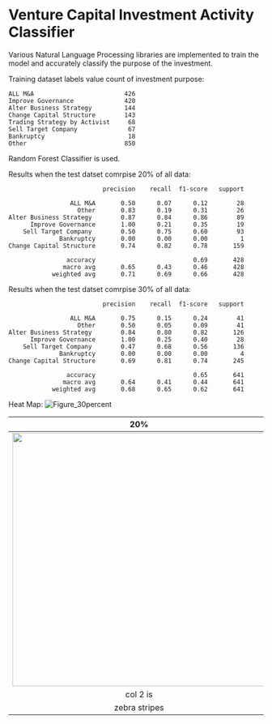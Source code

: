 # Venture Capital Investment Activity Classifier
Various Natural Language Processing libraries are implemented to train the model and accurately classify the purpose of the investment.

Training dataset labels value count of investment purpose: 
 
    ALL M&A                         426
    Improve Governance              420
    Alter Business Strategy         144
    Change Capital Structure        143
    Trading Strategy by Activist     68
    Sell Target Company              67
    Bankruptcy                       18
    Other                           850

Random Forest Classifier is used.

Results when the test datset comrpise 20% of all data: 

                              precision    recall  f1-score   support

                     ALL M&A       0.50      0.07      0.12        28
                       Other       0.83      0.19      0.31        26
    Alter Business Strategy        0.87      0.84      0.86        89
          Improve Governance       1.00      0.21      0.35        19
        Sell Target Company        0.50      0.75      0.60        93
                  Bankruptcy       0.00      0.00      0.00         1
    Change Capital Structure       0.74      0.82      0.78       159

                    accuracy                           0.69       428
                   macro avg       0.65      0.43      0.46       428
                weighted avg       0.71      0.69      0.66       428


Results when the test datset comrpise 30% of all data: 


                              precision    recall  f1-score   support

                     ALL M&A       0.75      0.15      0.24        41
                       Other       0.50      0.05      0.09        41
    Alter Business Strategy        0.84      0.80      0.82       126
          Improve Governance       1.00      0.25      0.40        28
        Sell Target Company        0.47      0.68      0.56       136
                  Bankruptcy       0.00      0.00      0.00         4
    Change Capital Structure       0.69      0.81      0.74       245

                    accuracy                           0.65       641
                   macro avg       0.64      0.41      0.44       641
                weighted avg       0.68      0.65      0.62       641
                
                
Heat Map:
![Figure_30percent](https://user-images.githubusercontent.com/16980064/179246880-6bd60e23-9a7a-4822-bfc3-2c6d42fb88bc.png)



| 20%        | 30%           |
| :-------------: |:-------------:|
| <img src="https://raw.githubusercontent.com/aytuncilhan/VC-Investment-Analysis/main/Assests/20Percent.png" width="500"> | <img src="https://raw.githubusercontent.com/aytuncilhan/VC-Investment-Analysis/main/Assests/20Percent.png" width="500"> |
| col 2 is      | centered      |
| zebra stripes | are neat      |



